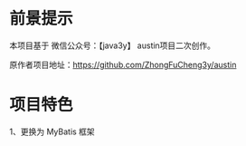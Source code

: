 # 前景提示

本项目基于 微信公众号：【java3y】 austin项目二次创作。

原作者项目地址：https://github.com/ZhongFuCheng3y/austin

# 项目特色
1、更换为 MyBatis 框架
